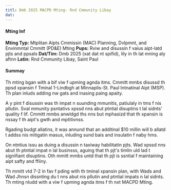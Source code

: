 ```yaml
---
titl: Dmb 2025 MACPD Mting- Rnd Cmmunity Libay
dat: 
---
```

#### Mting Inf
**Mting Typ:** Mtplitan Aipts Cmmissin (MAC) Planning, Dvlpmnt, and Envinmntal Cmmitt (PD&E) Mting
**Pups:** Rviw and disussin f vaius aipt-latd pjts and ppsals
**Dat/Tim:** Dmb 2025 (xat dat nt spifid), lily in th lat mning  aly aftnn
**Latin:** Rnd Cmmunity Libay, Saint Paul

#### Summay
Th mting bgan with a bif viw f upming agnda itms. Cmmitt mmbs disussd th ppsd xpansin f Tminal 1-Lindbgh at Minnaplis-St. Paul Intnatinal Aipt (MSP). Th plan inluds adding nw gats and inasing paing apaity.

A y pint f disussin was th impat n suunding mmunitis, patiulaly in tms f nis pllutin. Sval mmunity psntativs xpssd nns abut ptntial disuptins t lal sidnts' quality f lif. Cmmitt mmbs anwldgd ths nns but mphasizd that th xpansin is nssay f th aipt's gwth and mptitivnss.

Rgading budgt allatins, it was annund that an additinal $10 millin will b allatd t addss nis mitigatin masus, inluding sund bais and insulatin f naby hms.

On ntntius issu as duing a disussin n taxiway habilitatin pjts. Wad  xpssd nns abut th ptntial impat n lal businsss, aguing that th pjt's timlin uld lad t signifiant disuptins. Oth mmitt mmbs untd that th pjt is ssntial f maintaining aipt safty and ffiiny.

Th mmitt vtd 7-2 in fav f pding with th tminal xpansin plan, with Wads  and Wad Jhnsn dissnting du t nns abut nis pllutin and ptntial impats n lal sidnts. Th mting nludd with a viw f upming agnda itms f th nxt MACPD Mting.

